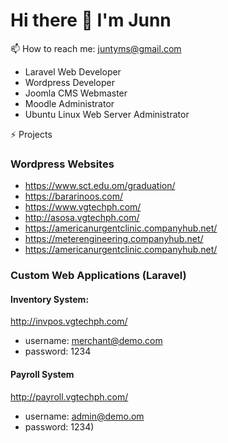# Hi there 👋 I'm Junn

📫 How to reach me: juntyms@gmail.com
- Laravel Web Developer
- Wordpress Developer
- Joomla CMS Webmaster
- Moodle Administrator
- Ubuntu Linux Web Server Administrator
  
⚡ Projects
### Wordpress Websites
- https://www.sct.edu.om/graduation/
- https://bararinoos.com/
- https://www.vgtechph.com/
- http://asosa.vgtechph.com/
- https://americanurgentclinic.companyhub.net/
- https://meterengineering.companyhub.net/
- https://americanurgentclinic.companyhub.net/


### Custom Web Applications (Laravel)
#### Inventory System:
http://invpos.vgtechph.com/
- username: merchant@demo.com
- password: 1234

#### Payroll System
http://payroll.vgtechph.com/
- username: admin@demo.om
- password: 1234)


<!--
**juntyms/juntyms** is a ✨ _special_ ✨ repository because its `README.md` (this file) appears on your GitHub profile.

Here are some ideas to get you started:

- 🔭 I’m currently working on ...
- 🌱 I’m currently learning ...
- 👯 I’m looking to collaborate on ...
- 🤔 I’m looking for help with ...
- 💬 Ask me about ...
- 📫 How to reach me: ...
- 😄 Pronouns: ...
- ⚡ Fun fact: ...
-->
